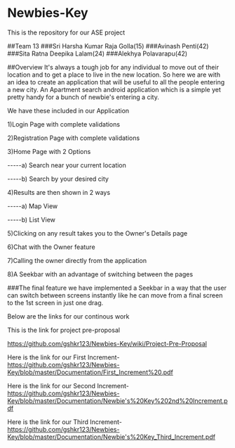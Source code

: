 # Newbies-Key
This is the repository for our ASE project

##Team 13
###Sri Harsha Kumar Raja Golla(15)
###Avinash Penti(42)
###Sita Ratna Deepika Lalam(24)
###Alekhya Polavarapu(42)

##Overview
It's always a tough job for any individual to move out of their location and to get a place to live in the new location. So here we are with an idea to create an application that will be useful to all the people entering a new city. An Apartment search android application which is a simple yet pretty handy for a bunch of newbie's entering a city.

We have these included in our Application

1)Login Page with complete validations

2)Registration Page with complete validations

3)Home Page with 2 Options
  
  -----a) Search near your current location
  
  -----b) Search by your desired city

4)Results are then shown in 2 ways
  
  -----a) Map View
  
  -----b) List View

5)Clicking on any result takes you to the Owner's Details page

6)Chat with the Owner feature

7)Calling the owner directly from the application

8)A Seekbar with an advantage of switching between the pages


###The final feature we have implemented a Seekbar in a way that the user can switch between screens instantly like he can move from a final screen to the 1st screen in just one drag.

Below are the links for our continous work

This is the link for project pre-proposal

https://github.com/gshkr123/Newbies-Key/wiki/Project-Pre-Proposal

Here is the link for our First Increment-
https://github.com/gshkr123/Newbies-Key/blob/master/Documentation/First_Increment%20.pdf

Here is the link for our Second Increment-
https://github.com/gshkr123/Newbies-Key/blob/master/Documentation/Newbie's%20Key%202nd%20Increment.pdf

Here is the link for our Third Increment-
https://github.com/gshkr123/Newbies-Key/blob/master/Documentation/Newbie's%20Key_Third_Increment.pdf

